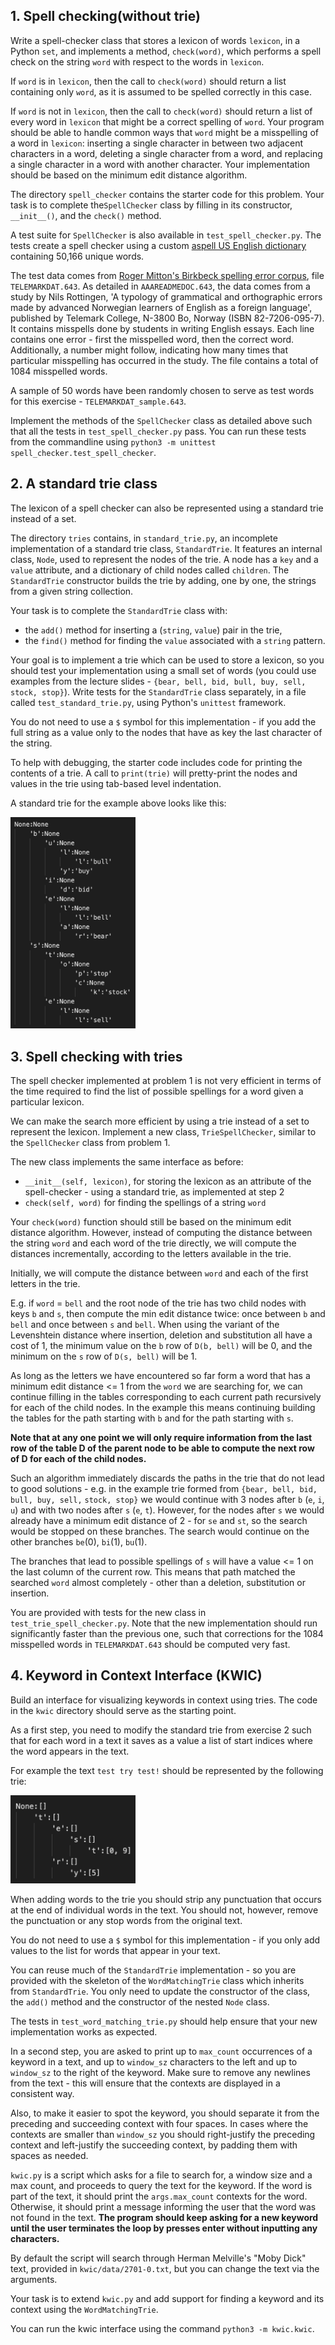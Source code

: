 
## 1. Spell checking(without trie)

Write a spell-checker class that stores a lexicon of words `lexicon`, in a
Python `set`, and implements a method, `check(word)`, which performs a spell check
on the string `word` with respect to the words in `lexicon`. 

If `word` is in `lexicon`, then the call to `check(word)` should return a list containing
only `word`, as it is assumed to be spelled correctly in this case.

If `word` is not in `lexicon`, then the call to `check(word)` should return a list of every
word in `lexicon` that might be a correct spelling of `word`. Your program should
be able to handle common ways that `word` might be a misspelling of a word in
`lexicon`: inserting a single character in between two adjacent characters in a
word, deleting a single character from a word, and replacing a single character
in a word with another character. Your implementation should be based on the
minimum edit distance algorithm.

The directory `spell_checker` contains the starter code for this problem. Your
task is to complete the`SpellChecker` class by filling in its constructor,
`__init__()`, and the `check()` method.

A test suite for `SpellChecker` is also available in `test_spell_checker.py`. The
tests create a spell checker using a custom 
[aspell US English dictionary](http://app.aspell.net/create) containing 50,166 unique words. 

The test data comes from [Roger Mitton's Birkbeck spelling error
corpus](https://ota.bodleian.ox.ac.uk/repository/xmlui/handle/20.500.12024/0643),
file `TELEMARKDAT.643`. As detailed in `AAAREADMEDOC.643`, the data comes from a
study by Nils Rottingen, 'A  typology  of grammatical and orthographic errors
made by advanced  Norwegian  learners  of  English  as  a  foreign  language',
published by Telemark College, N-3800 Bo, Norway (ISBN 82-7206-095-7). It
contains misspells done by students in writing English essays. Each line
contains one error - first the misspelled word, then the correct word.
Additionally, a number might follow, indicating how many times that particular
misspelling has occurred in the study. The file contains a total of 1084
misspelled words. 

A sample of 50 words have been randomly chosen to serve as
test words for this exercise - `TELEMARKDAT_sample.643`.

Implement the methods of the `SpellChecker` class as detailed above such that
all the tests in `test_spell_checker.py` pass. You can run these tests from the commandline using
`python3 -m unittest spell_checker.test_spell_checker`.

## 2. A standard trie class

The lexicon of a spell checker can also be represented using a standard trie
instead of a set. 

The directory `tries` contains, in `standard_trie.py`, an incomplete
implementation of a standard trie class, `StandardTrie`. It features an internal
class, `Node`, used to represent the nodes of the trie. A node has a `key` and a
`value` attribute, and a dictionary of
child nodes called `children`. The `StandardTrie` constructor builds the trie
by adding, one by one, the strings from a given string collection.

Your task is to complete the `StandardTrie` class with:
- the `add()` method for inserting a (`string`, `value`) pair in the trie, 
- the `find()` method for finding the `value` associated with a `string` pattern.

Your goal is to implement a trie which can be used to store a lexicon, so you
should test your implementation using a small set of words (you could
use examples from the lecture slides - `{bear, bell, bid, bull, buy, sell,`
`stock, stop}`). Write tests for the `StandardTrie` class separately, in a file
called `test_standard_trie.py`, using Python's `unittest` framework.

You do not need to use a `$` symbol for this implementation - if you
add the full string as a value only to the nodes that have as key the last character of
the string.

To help with debugging, the starter code includes code for printing the contents
of a trie. A call to `print(trie)` will pretty-print the nodes and values in the
trie using tab-based level indentation.

A standard trie for the example above looks like this:

<img src="img/standard_trie.png" alt="word matching trie" width="200"/>

## 3. Spell checking with tries

The spell checker implemented at problem 1 is not very
efficient in terms of the time required to find the list of possible spellings
for a word given a particular lexicon.

We can make the search more efficient by using a trie instead of a set to
represent the lexicon. Implement a new class, `TrieSpellChecker`, similar to the
`SpellChecker` class from problem 1.

The new class implements the same interface as before:

- `__init__(self, lexicon)`, for storing the lexicon as an attribute of the spell-checker - using
 a standard trie, as implemented at step 2
- `check(self, word)` for finding the spellings of a string `word`

Your `check(word)` function should still be based on the minimum edit distance
algorithm. However, instead of computing the distance between the string `word` and
each word of the trie directly, we will compute the distances incrementally,
according to the letters available in the trie. 

Initially, we will compute the distance between `word` and each of the first letters
in the trie. 

E.g. if `word` = `bell` and the root node of the trie has two child nodes with keys `b`
and `s`, then compute the min edit distance twice: once between `b` and `bell`
and once between `s` and `bell`. When using the variant of the Levenshtein
distance where insertion, deletion and substitution all have a cost of 1, the
minimum value on the `b` row of `D(b, bell)` will be 0, and the minimum on the `s` row
of `D(s, bell)` will be 1.

As long as the letters we have encountered so far form a word that has a minimum
edit distance <= 1 from the `word` we are searching for, we can continue filling
in the tables corresponding to each current path recursively for each of the
child nodes. In the example this means continuing building the tables for the
path starting with `b` and for the path starting with `s`.

__Note that at any one point we will only require information from the last row
of the table D of the parent node to be able to compute the next row of D for
each of the child nodes.__

Such an algorithm immediately discards the paths in the trie that do not lead to
good solutions - e.g. in the example trie formed from `{bear, bell, bid, bull, buy, sell,`
`stock, stop}` we would continue with 3 nodes after `b` (`e`, `i`, `u`) and with two nodes after
`s` (`e`, `t`). However, for the nodes after `s` we would already have a minimum
edit distance of 2 - for `se` and `st`, so the search would be stopped on these
branches. The search would continue on the other branches `be`(0), `bi`(1),
`bu`(1). 

The branches that lead to possible spellings of `s` will have a value <= 1 on
the last column of the current row. This means that path matched the searched
`word` almost completely - other than a deletion, substitution or insertion.

You are provided with tests for the new class in `test_trie_spell_checker.py`.
Note that the new implementation should run significantly faster than the
previous one, such that corrections for the 1084 misspelled words in `TELEMARKDAT.643`
should be computed very fast.

## 4. Keyword in Context Interface (KWIC)

Build an interface for visualizing keywords in context using tries. The
code in the `kwic` directory should serve as the starting point. 

As a first step, you need to modify the standard trie from exercise 2 such that for
each word in a text it saves as a value a list of start indices where the
word appears in the text. 

For example the text `test try test!` should be represented by the following
trie:

<img src="img/word_matching_trie.png" alt="word matching trie" width="200"/>

When adding words to the trie you should strip any punctuation that occurs at
the end of individual words in the text. You should not, however, remove the
punctuation or any stop words from the original text. 

You do not need to use a `$` symbol for this implementation -  if you only add
values to the list for words that appear in your text.

You can reuse much of the `StandardTrie` implementation - so you are provided
with the skeleton of the `WordMatchingTrie` class which inherits from
`StandardTrie`. You only need to update the constructor of the class, the
`add()` method and the constructor of the nested `Node` class.

The tests in `test_word_matching_trie.py` should help ensure that your new
implementation works as expected.

In a second step, you are asked to print up to `max_count` occurrences of a
keyword in a text, and up to `window_sz` characters to the left and up to `window_sz`
to the right of the keyword. Make sure to remove any newlines from the text -
this will ensure that the contexts are displayed in a consistent way. 

Also, to make it easier to spot the keyword, you should separate it from the
preceding and succeeding context with four spaces. In cases where the contexts are
smaller than `window_sz` you should right-justify the preceding context and
left-justify the succeeding context, by padding them with spaces as needed.

`kwic.py` is a script which asks for a file to search for, a window size and a
max count, and proceeds to query the text for the keyword. If the word is part
of the text, it should print the `args.max_count` contexts for the word.
Otherwise, it should print a message informing the  user that the word
was not found in the text.
__The program should keep asking for a new keyword until the user terminates the
loop by presses enter without inputting any characters.__

By default the script will search through Herman Melville's "Moby Dick" text,
provided in `kwic/data/2701-0.txt`, but you can change the text via the arguments.

Your task is to extend `kwic.py` and add support for finding a keyword and its
context using the `WordMatchingTrie`.

You can run the kwic interface using the command `python3 -m kwic.kwic`.

